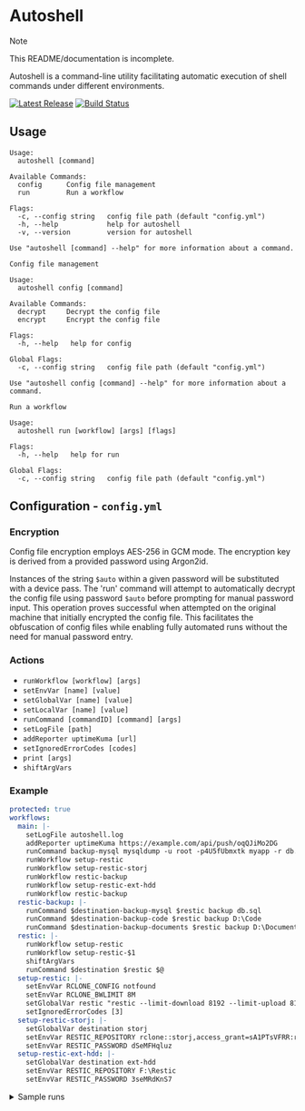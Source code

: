 # Autoshell

> [!NOTE]
> This README/documentation is incomplete.

Autoshell is a command-line utility facilitating automatic execution of shell commands under different environments.

[![Latest Release](https://img.shields.io/github/v/release/shibijm/autoshell?label=Latest%20Release)](https://github.com/shibijm/autoshell/releases/latest)
[![Build Status](https://img.shields.io/github/actions/workflow/status/shibijm/autoshell/release.yml?label=Build&logo=github)](https://github.com/shibijm/autoshell/actions/workflows/release.yml)

## Usage

```
Usage:
  autoshell [command]

Available Commands:
  config      Config file management
  run         Run a workflow

Flags:
  -c, --config string   config file path (default "config.yml")
  -h, --help            help for autoshell
  -v, --version         version for autoshell

Use "autoshell [command] --help" for more information about a command.
```

```
Config file management

Usage:
  autoshell config [command]

Available Commands:
  decrypt     Decrypt the config file
  encrypt     Encrypt the config file

Flags:
  -h, --help   help for config

Global Flags:
  -c, --config string   config file path (default "config.yml")

Use "autoshell config [command] --help" for more information about a command.
```

```
Run a workflow

Usage:
  autoshell run [workflow] [args] [flags]

Flags:
  -h, --help   help for run

Global Flags:
  -c, --config string   config file path (default "config.yml")
```

## Configuration - `config.yml`

### Encryption

Config file encryption employs AES-256 in GCM mode. The encryption key is derived from a provided password using Argon2id.

Instances of the string `$auto` within a given password will be substituted with a device pass. The 'run' command will attempt to automatically decrypt the config file using password `$auto` before prompting for manual password input. This operation proves successful when attempted on the original machine that initially encrypted the config file. This facilitates the obfuscation of config files while enabling fully automated runs without the need for manual password entry.

### Actions

- `runWorkflow [workflow] [args]`
- `setEnvVar [name] [value]`
- `setGlobalVar [name] [value]`
- `setLocalVar [name] [value]`
- `runCommand [commandID] [command] [args]`
- `setLogFile [path]`
- `addReporter uptimeKuma [url]`
- `setIgnoredErrorCodes [codes]`
- `print [args]`
- `shiftArgVars`

### Example

```yml
protected: true
workflows:
  main: |-
    setLogFile autoshell.log
    addReporter uptimeKuma https://example.com/api/push/oqQJiMo2DG
    runCommand backup-mysql mysqldump -u root -p4U5fUbmxtk myapp -r db.sql
    runWorkflow setup-restic
    runWorkflow setup-restic-storj
    runWorkflow restic-backup
    runWorkflow setup-restic-ext-hdd
    runWorkflow restic-backup
  restic-backup: |-
    runCommand $destination-backup-mysql $restic backup db.sql
    runCommand $destination-backup-code $restic backup D:\Code
    runCommand $destination-backup-documents $restic backup D:\Documents
  restic: |-
    runWorkflow setup-restic
    runWorkflow setup-restic-$1
    shiftArgVars
    runCommand $destination $restic $@
  setup-restic: |-
    setEnvVar RCLONE_CONFIG notfound
    setEnvVar RCLONE_BWLIMIT 8M
    setGlobalVar restic "restic --limit-download 8192 --limit-upload 8192"
    setIgnoredErrorCodes [3]
  setup-restic-storj: |-
    setGlobalVar destination storj
    setEnvVar RESTIC_REPOSITORY rclone::storj,access_grant=sA1PTsVFRR:restic
    setEnvVar RESTIC_PASSWORD dSeMFHqluz
  setup-restic-ext-hdd: |-
    setGlobalVar destination ext-hdd
    setEnvVar RESTIC_REPOSITORY F:\Restic
    setEnvVar RESTIC_PASSWORD 3seMRdKnS7
```

<details>

<summary>Sample runs</summary>

```
> autoshell run main
--------------------------------------------------------------------------------
Started at 2023-08-29T20:36:20.6646661+05:30
--------------------------------------------------------------------------------
Command ID: backup-mysql
--------------------------------------------------------------------------------
[command output]
--------------------------------------------------------------------------------
Command ID: storj-backup-mysql
--------------------------------------------------------------------------------
[command output]
--------------------------------------------------------------------------------
Command ID: storj-backup-code
--------------------------------------------------------------------------------
[command output]
--------------------------------------------------------------------------------
Command ID: storj-backup-documents
--------------------------------------------------------------------------------
[command output]
--------------------------------------------------------------------------------
Command ID: ext-hdd-backup-mysql
--------------------------------------------------------------------------------
[command output]
--------------------------------------------------------------------------------
Command ID: ext-hdd-backup-code
--------------------------------------------------------------------------------
[command output]
--------------------------------------------------------------------------------
Command ID: ext-hdd-backup-documents
--------------------------------------------------------------------------------
[command output]
--------------------------------------------------------------------------------
Ended at 2023-08-29T20:37:47.6888018+05:30 (took 87 seconds)
--------------------------------------------------------------------------------
```

```
> autoshell run restic ext-hdd snapshots -- --compact
--------------------------------------------------------------------------------
Started at 2023-08-29T20:43:15.7856331+05:30
--------------------------------------------------------------------------------
Command ID: ext-hdd
--------------------------------------------------------------------------------
repository 219fdcf6 opened (version 2, compression level auto)
ID        Time                 Host    Tags
---------------------------------------------
9476f199  2023-08-29 20:37:16  server
156ff78b  2023-08-29 20:37:28  server
41432ec6  2023-08-29 20:37:45  server
---------------------------------------------
3 snapshots
--------------------------------------------------------------------------------
Ended at 2023-08-29T20:43:20.5029457+05:30 (took 5 seconds)
--------------------------------------------------------------------------------
```

</details>
